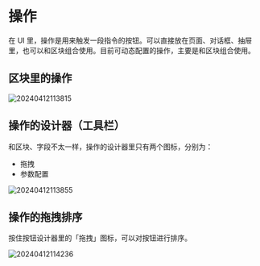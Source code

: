 # 操作

在 UI 里，操作是用来触发一段指令的按钮。可以直接放在页面、对话框、抽屉里，也可以和区块组合使用。目前可动态配置的操作，主要是和区块组合使用。

## 区块里的操作

![20240412113815](https://static-docs.nocobase.com/20240412113815.png)

## 操作的设计器（工具栏）

和区块、字段不太一样，操作的设计器里只有两个图标，分别为：
- 拖拽
- 参数配置

![20240412113855](https://static-docs.nocobase.com/20240412113855.png)

## 操作的拖拽排序

按住按钮设计器里的「拖拽」图标，可以对按钮进行排序。

![20240412114236](https://static-docs.nocobase.com/20240412114236.gif)